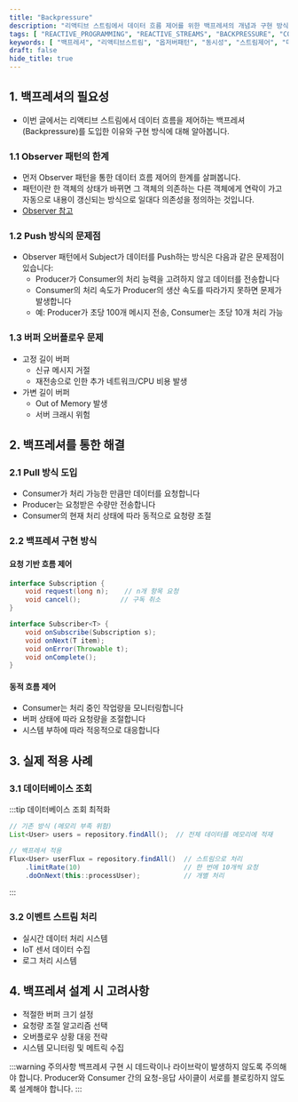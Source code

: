 ```yaml
---
title: "Backpressure"
description: "리액티브 스트림에서 데이터 흐름 제어를 위한 백프레셔의 개념과 구현 방식을 설명합니다. Observer 패턴의 한계부터 백프레셔를 통한 해결 방안까지 상세히 다룹니다."
tags: [ "REACTIVE_PROGRAMMING", "REACTIVE_STREAMS", "BACKPRESSURE", "CONCURRENCY", "SYSTEM_DESIGN" ]
keywords: [ "백프레셔", "리액티브스트림", "옵저버패턴", "동시성", "스트림제어", "데이터흐름", "시스템설계", "backpressure", "reactivestreams" ]
draft: false
hide_title: true
---
```


## 1. 백프레셔의 필요성

- 이번 글에서는 리액티브 스트림에서 데이터 흐름을 제어하는 백프레셔(Backpressure)를 도입한 이유와 구현 방식에 대해 알아봅니다.

### 1.1 Observer 패턴의 한계

- 먼저 Observer 패턴을 통한 데이터 흐름 제어의 한계를 살펴봅니다.
- 패턴이란 한 객체의 상태가 바뀌면 그 객체의 의존하는 다른 객체에게 연락이 가고 자동으로 내용이 갱신되는 방식으로 일대다 의존성을 정의하는 것입니다.
- [Observer 참고](../../../Design-Pattern/Observer/Observer.md)

### 1.2 Push 방식의 문제점

- Observer 패턴에서 Subject가 데이터를 Push하는 방식은 다음과 같은 문제점이 있습니다:
	- Producer가 Consumer의 처리 능력을 고려하지 않고 데이터를 전송합니다
	- Consumer의 처리 속도가 Producer의 생산 속도를 따라가지 못하면 문제가 발생합니다
	- 예: Producer가 초당 100개 메시지 전송, Consumer는 초당 10개 처리 가능

### 1.3 버퍼 오버플로우 문제

- 고정 길이 버퍼
	- 신규 메시지 거절
	- 재전송으로 인한 추가 네트워크/CPU 비용 발생
- 가변 길이 버퍼
	- Out of Memory 발생
	- 서버 크래시 위험

## 2. 백프레셔를 통한 해결

### 2.1 Pull 방식 도입

- Consumer가 처리 가능한 만큼만 데이터를 요청합니다
- Producer는 요청받은 수량만 전송합니다
- Consumer의 현재 처리 상태에 따라 동적으로 요청량 조절

### 2.2 백프레셔 구현 방식

#### 요청 기반 흐름 제어

```java
interface Subscription {
    void request(long n);    // n개 항목 요청
    void cancel();          // 구독 취소
}

interface Subscriber<T> {
    void onSubscribe(Subscription s);
    void onNext(T item);
    void onError(Throwable t);
    void onComplete();
}
```

#### 동적 흐름 제어

- Consumer는 처리 중인 작업량을 모니터링합니다
- 버퍼 상태에 따라 요청량을 조절합니다
- 시스템 부하에 따라 적응적으로 대응합니다

## 3. 실제 적용 사례

### 3.1 데이터베이스 조회

:::tip 데이터베이스 조회 최적화

```java
// 기존 방식 (메모리 부족 위험)
List<User> users = repository.findAll();  // 전체 데이터를 메모리에 적재

// 백프레셔 적용
Flux<User> userFlux = repository.findAll()  // 스트림으로 처리
    .limitRate(10)                          // 한 번에 10개씩 요청
    .doOnNext(this::processUser);           // 개별 처리
```

:::

### 3.2 이벤트 스트림 처리

- 실시간 데이터 처리 시스템
- IoT 센서 데이터 수집
- 로그 처리 시스템

## 4. 백프레셔 설계 시 고려사항

- 적절한 버퍼 크기 설정
- 요청량 조절 알고리즘 선택
- 오버플로우 상황 대응 전략
- 시스템 모니터링 및 메트릭 수집

:::warning 주의사항
백프레셔 구현 시 데드락이나 라이브락이 발생하지 않도록 주의해야 합니다. Producer와 Consumer 간의 요청-응답 사이클이 서로를 블로킹하지 않도록 설계해야 합니다.
:::